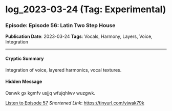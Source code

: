 # log_2023-03-24 (Tag: Experimental)

### Episode: Episode 56: Latin Two Step House

**Publication Date**: 2023-03-24
**Tags**: Vocals, Harmony, Layers, Voice, Integration

---

#### Cryptic Summary
Integration of voice, layered harmonics, vocal textures.

#### Hidden Message
Osnwk gx kgmfv usjjq wfujqhlwv wuzgwk.

[Listen to Episode 57](https://tinyurl.com/yjwak79k)
*Shortened Link*: https://tinyurl.com/yjwak79k
